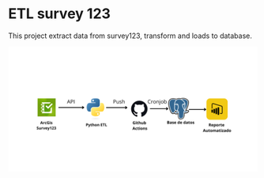 # ETL survey 123
This project extract data from survey123, transform and loads to database.

![etl process](img/etl.png)

